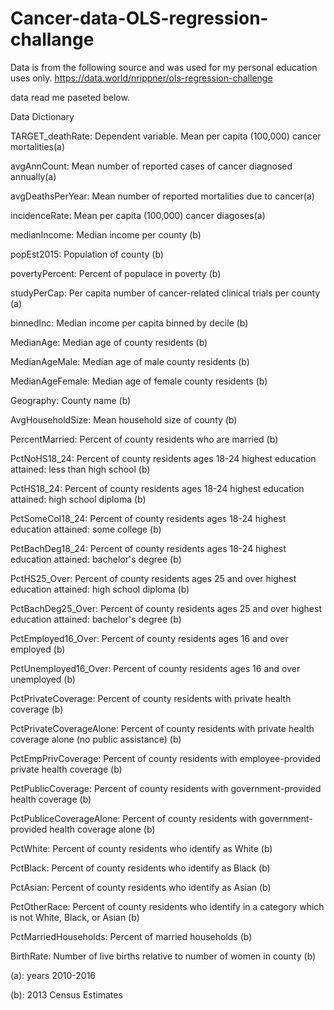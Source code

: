 # Cancer-data-OLS-regression-challange

Data is from the following source and was used for my personal education uses only. 
https://data.world/nrippner/ols-regression-challenge 

data read me paseted below. 

Data Dictionary

TARGET_deathRate: Dependent variable. Mean per capita (100,000) cancer mortalities(a)

avgAnnCount: Mean number of reported cases of cancer diagnosed annually(a)

avgDeathsPerYear: Mean number of reported mortalities due to cancer(a)

incidenceRate: Mean per capita (100,000) cancer diagoses(a)

medianIncome: Median income per county (b)

popEst2015: Population of county (b)

povertyPercent: Percent of populace in poverty (b)

studyPerCap: Per capita number of cancer-related clinical trials per county (a)

binnedInc: Median income per capita binned by decile (b)

MedianAge: Median age of county residents (b)

MedianAgeMale: Median age of male county residents (b)

MedianAgeFemale: Median age of female county residents (b)

Geography: County name (b)

AvgHouseholdSize: Mean household size of county (b)

PercentMarried: Percent of county residents who are married (b)

PctNoHS18_24: Percent of county residents ages 18-24 highest education attained: less than high school (b)

PctHS18_24: Percent of county residents ages 18-24 highest education attained: high school diploma (b)

PctSomeCol18_24: Percent of county residents ages 18-24 highest education attained: some college (b)

PctBachDeg18_24: Percent of county residents ages 18-24 highest education attained: bachelor's degree (b)

PctHS25_Over: Percent of county residents ages 25 and over highest education attained: high school diploma (b)

PctBachDeg25_Over: Percent of county residents ages 25 and over highest education attained: bachelor's degree (b)

PctEmployed16_Over: Percent of county residents ages 16 and over employed (b)

PctUnemployed16_Over: Percent of county residents ages 16 and over unemployed (b)

PctPrivateCoverage: Percent of county residents with private health coverage (b)

PctPrivateCoverageAlone: Percent of county residents with private health coverage alone (no public assistance) (b)

PctEmpPrivCoverage: Percent of county residents with employee-provided private health coverage (b)

PctPublicCoverage: Percent of county residents with government-provided health coverage (b)

PctPubliceCoverageAlone: Percent of county residents with government-provided health coverage alone (b)

PctWhite: Percent of county residents who identify as White (b)

PctBlack: Percent of county residents who identify as Black (b)

PctAsian: Percent of county residents who identify as Asian (b)

PctOtherRace: Percent of county residents who identify in a category which is not White, Black, or Asian (b)

PctMarriedHouseholds: Percent of married households (b)

BirthRate: Number of live births relative to number of women in county (b)

(a): years 2010-2016

(b): 2013 Census Estimates
